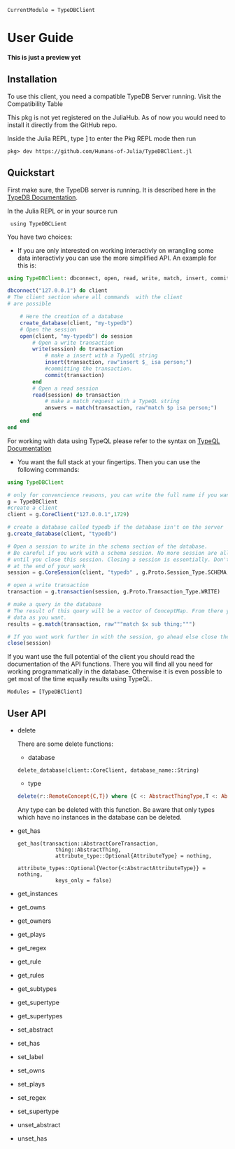 ```@meta
CurrentModule = TypeDBClient
```

# User Guide

**This is just a preview yet**

## Installation

To use this client, you need a compatible TypeDB Server running. Visit the Compatibility Table

This pkg is not yet registered on the JuliaHub. As of now you would need to install it directly from the GitHub repo.

Inside the Julia REPL, type ] to enter the Pkg REPL mode then run

`pkg> dev https://github.com/Humans-of-Julia/TypeDBClient.jl`

## Quickstart

First make sure, the TypeDB server is running. It is described here in the [TypeDB Documentation](https://docs.vaticle.com/docs/running-typedb/install-and-run).

In the Julia REPL or in your source run

` using TypeDBCLient`

You have two choices:

* If you are only interested on working interactivly on wrangling some data interactivly you can use the more simplified API. An example for this is:
```julia
using TypeDBClient: dbconnect, open, read, write, match, insert, commit, create_database

dbconnect("127.0.0.1") do client
# The client section where all commands  with the client
# are possible

    # Here the creation of a database
    create_database(client, "my-typedb")
    # Open the session
    open(client, "my-typedb") do session
        # Open a write transaction
        write(session) do transaction
            # make a insert with a TypeQL string
            insert(transaction, raw"insert $_ isa person;")
            #committing the transaction.
            commit(transaction)
        end
        # Open a read session
        read(session) do transaction
            # make a match request with a TypeQL string
            answers = match(transaction, raw"match $p isa person;")
        end
    end
end
```

For working with data using TypeQL please refer to the syntax on [TypeQL Documentation](https://docs.vaticle.com/docs/query/overview)

* You want the full stack at your fingertips. Then you can use the following commands:
```julia
using TypeDBClient

# only for convencience reasons, you can write the full name if you want
g = TypeDBClient
#create a client
client = g.CoreClient("127.0.0.1",1729)

# create a database called typedb if the database isn't on the server
g.create_database(client, "typedb")

# Open a session to write in the schema section of the database.
# Be careful if you work with a schema session. No more session are allowed
# until you close this session. Closing a session is essentially. Don't forget this
# at the end of your work
session = g.CoreSession(client, "typedb" , g.Proto.Session_Type.SCHEMA, request_timout=Inf)

# open a write transaction
transaction = g.transaction(session, g.Proto.Transaction_Type.WRITE)

# make a query in the database
# The result of this query will be a vector of ConceptMap. From there you can access the
# data as you want.
results = g.match(transaction, raw"""match $x sub thing;""")

# If you want work further in with the session, go ahead else close the session
close(session)
```
If you want use the full potential of the client you should read the documentation
of the API functions. There you will find all you need for working programmatically in the database.
Otherwise it is even possible to get most of the time equally results using TypeQL.

```@autodocs
Modules = [TypeDBClient]
```

## User API

  * delete

    There are some delete functions:
    * database
    ```@docs
    delete_database(client::CoreClient, database_name::String)
    ```

    * type

    ```julia
    delete(r::RemoteConcept{C,T}) where {C <: AbstractThingType,T <: AbstractCoreTransaction}
    ```
    Any type can be deleted with this function. Be aware that only types which have no instances
    in the database can be deleted.

* get_has
    ```@docs
    get_has(transaction::AbstractCoreTransaction,
                thing::AbstractThing,
                attribute_type::Optional{AttributeType} = nothing,
                attribute_types::Optional{Vector{<:AbstractAttributeType}} = nothing,
                keys_only = false)
    ```

* get_instances
* get_owns
* get_owners
* get_plays
* get_regex
* get_rule
* get_rules
* get_subtypes
* get_supertype
* get_supertypes
* set_abstract
* set_has
* set_label
* set_owns
* set_plays
* set_regex
* set_supertype
* unset_abstract
* unset_has
